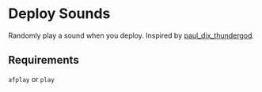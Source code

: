 # Deploy Sounds
Randomly play a sound when you deploy. Inspired by [paul_dix_thundergod](https://github.com/nodanaonlyzuul/Paul-Dix--Thundergod).

## Requirements
`afplay` or `play`

